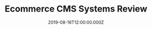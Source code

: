 ---
title: Ecommerce CMS Systems Review
description: ""
category: "Web Development"
tags:
    - "E-Commerce"
    - "Web Development"
date: "2019-08-16T12:00:00.000Z"
path: "https://www.regexseo.com/blog/ecommerce-cms-systems-review/"
image: "/images/posts/ecommerce-cms-systems-review/featured.jpg"
draft: false
source: "external"
---